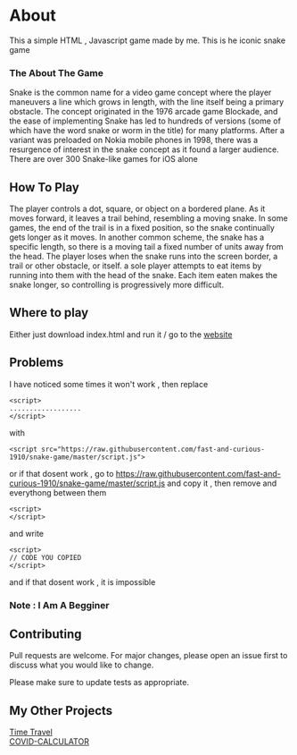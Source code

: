 # About 
This a simple HTML , Javascript game made by me. This is he iconic snake game 
### The About The Game
Snake is the common name for a video game concept where the player maneuvers a line which grows in length, with the line itself being a primary obstacle. The concept originated in the 1976 arcade game Blockade, and the ease of implementing Snake has led to hundreds of versions (some of which have the word snake or worm in the title) for many platforms. After a variant was preloaded on Nokia mobile phones in 1998, there was a resurgence of interest in the snake concept as it found a larger audience. There are over 300 Snake-like games for iOS alone

## How To Play 
The player controls a dot, square, or object on a bordered plane. As it moves forward, it leaves a trail behind, resembling a moving snake. In some games, the end of the trail is in a fixed position, so the snake continually gets longer as it moves. In another common scheme, the snake has a specific length, so there is a moving tail a fixed number of units away from the head. The player loses when the snake runs into the screen border, a trail or other obstacle, or itself. a sole player attempts to eat items by running into them with the head of the snake. Each item eaten makes the snake longer, so controlling is progressively more difficult. 


## Where to play 

Either just download index.html and run it /  go to the [website](https://fast-and-curious-1910.github.io/snake-game/) 

## Problems
I have noticed some times it won't work , then 
replace 
<br>
```
<script>
..................
</script>
```
with 

```
<script src="https://raw.githubusercontent.com/fast-and-curious-1910/snake-game/master/script.js">
```
or if that dosent work , go to 
https://raw.githubusercontent.com/fast-and-curious-1910/snake-game/master/script.js and copy it , then 
remove and everythong between them 
```
<script>
</script>
```
and write 
```
<script>
// CODE YOU COPIED
</script>
```
and if that dosent work , it is impossible

### Note : I Am A Begginer 

## Contributing
Pull requests are welcome. For major changes, please open an issue first to discuss what you would like to change.

Please make sure to update tests as appropriate.

## My Other Projects 
[Time Travel](https://github.com/fast-and-curious-1910/time-travel.git "Click Here!")
<br>
[COVID-CALCULATOR](https://github.com/fast-and-curious-1910/hackathon_whjr-covid-calculator.git "Click Here!")
